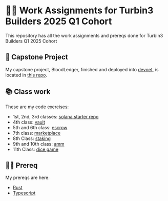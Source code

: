 # 👩‍🏫 Work Assignments for Turbin3 Builders 2025 Q1 Cohort

This repository has all the work assignments and prereqs done for Turbin3 Builders Q1 2025 Cohort

## 💼 Capstone Project

My capstone project, BloodLedger, finished and deployed into [devnet](https://explorer.solana.com/address/b1oodxpcTKPaXCUd5nnmTb8q85vRMfNmDLsqcqvUwwF?cluster=devnet), is located in [this repo](https://github.com/rute-sophie/BloodLedger).


## 📚 Class work

These are my code exercises:

- 1st, 2nd, 3rd classes: [solana starter repo](https://github.com/rute-sophie/solana-starter)
- 4th class: [vault](rust/vault/)
- 5th and 6th class: [escrow](rust/escrow)
- 7th class: [marketplace](rust/marketplace)
- 8th Class: [staking](rust/nft-staking/)
- 9th and 10th class: [amm](rust/amm)
- 11th Class: [dice game](rust/dice-game)

## 👩‍💻 Prereq

My prereqs are here:

- [Rust](prereq)
- [Typescript](https://github.com/rute-sophie/RiseIn-bootcamp)